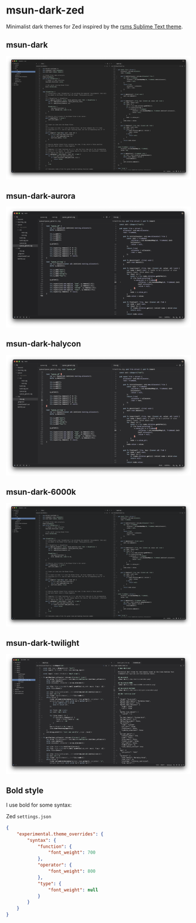 # msun-dark-zed

Minimalist dark themes for Zed inspired by the [rsms Sublime Text theme](https://github.com/rsms/sublime-theme).

## msun-dark
![msun-dark](./msun-dark-screenshot.png)

## msun-dark-aurora
![msun-dark](./msun-dark-aurora-screenshot.png)

## msun-dark-halycon
![msun-dark](./msun-dark-halcyon-screenshot.png)

## msun-dark-6000k
![msun-dark](./msun-dark-6000k-screenshot.png)

## msun-dark-twilight
![msun-dark](./msun-dark-twilight-screenshot.png)

## Bold style
I use bold for some syntax:

Zed `settings.json`
```json
{
 	"experimental.theme_overrides": {
		"syntax": {
			"function": {
				"font_weight": 700
			},
			"operator": {
				"font_weight": 800
			},
			"type": {
				"font_weight": null
			}
		}
	}
}
```
